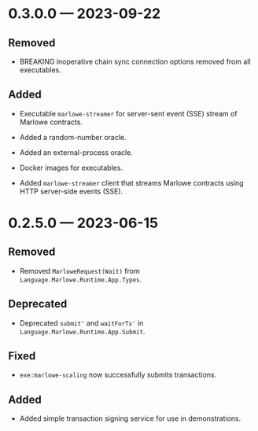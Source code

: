 
<a id='changelog-0.3.0.0'></a>
# 0.3.0.0 — 2023-09-22

## Removed

- BREAKING inoperative chain sync connection options removed from all executables.

## Added

- Executable `marlowe-streamer` for server-sent event (SSE) stream of Marlowe contracts.

- Added a random-number oracle.
- Added an external-process oracle.

- Docker images for executables.

- Added `marlowe-streamer` client that streams Marlowe contracts using HTTP server-side events (SSE).

<a id='changelog-0.2.5.0'></a>
# 0.2.5.0 — 2023-06-15

## Removed

- Removed `MarloweRequest(Wait)` from `Language.Marlowe.Runtime.App.Types`.

## Deprecated

- Deprecated `submit'` and `waitForTx'` in `Language.Marlowe.Runtime.App.Submit`.

## Fixed

- `exe:marlowe-scaling` now successfully submits transactions.

## Added

- Added simple transaction signing service for use in demonstrations.
